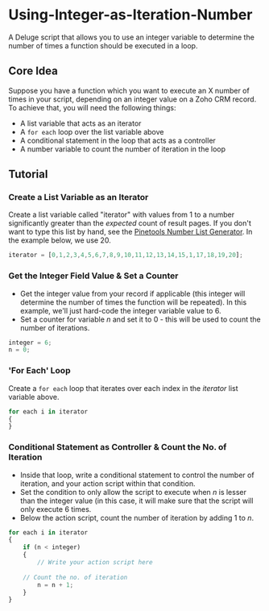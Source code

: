 # Using-Integer-as-Iteration-Number
A Deluge script that allows you to use an integer variable to determine the number of times a function should be executed in a loop.

## Core Idea
Suppose you have a function which you want to execute an X number of times in your script, depending on an integer value on a Zoho CRM record. To achieve that, you will need the following things:
* A list variable that acts as an iterator
* A `for each` loop over the list variable above
* A conditional statement in the loop that acts as a controller
* A number variable to count the number of iteration in the loop

## Tutorial

### Create a List Variable as an Iterator
Create a list variable called "iterator" with values from 1 to a number significantly greater than the *expected* count of result pages. If you don't want to type this list by hand, see the [Pinetools Number List Generator](https://pinetools.com/generate-list-numbers). In the example below, we use 20.

```javascript
iterator = [0,1,2,3,4,5,6,7,8,9,10,11,12,13,14,15,1,17,18,19,20];
```

### Get the Integer Field Value & Set a Counter
* Get the integer value from your record if applicable (this integer will determine the number of times the function will be repeated). In this example, we'll just hard-code the integer variable value to 6.
* Set a counter for variable *n* and set it to 0 - this will be used to count the number of iterations.

```javascript
integer = 6;
n = 0;
```

### 'For Each' Loop
Create a `for each` loop that iterates over each index in the *iterator* list variable above.
```javascript
for each i in iterator
{
}
```


### Conditional Statement as Controller & Count the No. of Iteration
* Inside that loop, write a conditional statement to control the number of iteration, and your action script within that condition.
* Set the condition to only allow the script to execute when *n* is lesser than the integer value (in this case, it will make sure that the script will only execute 6 times.
* Below the action script, count the number of iteration by adding 1 to *n*.


```javascript
for each i in iterator
{
	if (n < integer)
	{
		// Write your action script here
    
    // Count the no. of iteration
		n = n + 1;	
	}
}
```

